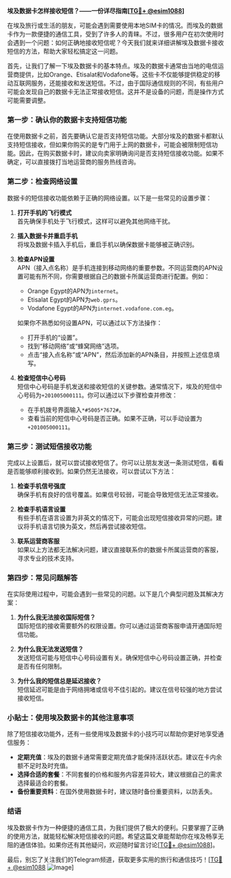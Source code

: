 **埃及数据卡怎样接收短信？——一份详尽指南[[TG💪+ @esim1088](https://t.me/s/esim1088)]**

在埃及旅行或生活的朋友，可能会遇到需要使用本地SIM卡的情况。而埃及的数据卡作为一款便捷的通信工具，受到了许多人的青睐。不过，很多用户在初次使用时会遇到一个问题：如何正确地接收短信呢？今天我们就来详细讲解埃及数据卡接收短信的方法，帮助大家轻松搞定这一问题。

首先，让我们了解一下埃及数据卡的基本特点。埃及的数据卡通常由当地的电信运营商提供，比如Orange、Etisalat和Vodafone等。这些卡不仅能够提供稳定的移动互联网服务，还能接收和发送短信。不过，由于国际通信规则的不同，有些用户可能会发现自己的数据卡无法正常接收短信。这并不是设备的问题，而是操作方式可能需要调整。

### **第一步：确认你的数据卡支持短信功能**
在使用数据卡之前，首先要确认它是否支持短信功能。大部分埃及的数据卡都默认支持短信接收，但如果你购买的是专门用于上网的数据卡，可能会被限制短信功能。因此，在购买数据卡时，建议向卖家明确询问是否支持短信接收功能。如果不确定，可以直接拨打当地运营商的服务热线咨询。

### **第二步：检查网络设置**
数据卡的短信接收功能依赖于正确的网络设置。以下是一些常见的设置步骤：

1. **打开手机的飞行模式**  
   首先确保手机处于飞行模式，这样可以避免其他网络干扰。

2. **插入数据卡并重启手机**  
   将埃及数据卡插入手机后，重启手机以确保数据卡能够被正确识别。

3. **检查APN设置**  
   APN（接入点名称）是手机连接到移动网络的重要参数。不同运营商的APN设置可能有所不同，你需要根据自己的数据卡所属运营商进行配置。例如：
   - Orange Egypt的APN为`internet`。
   - Etisalat Egypt的APN为`web.gprs`。
   - Vodafone Egypt的APN为`internet.vodafone.com.eg`。

   如果你不熟悉如何设置APN，可以通过以下方法操作：
   - 打开手机的“设置”。
   - 找到“移动网络”或“蜂窝网络”选项。
   - 点击“接入点名称”或“APN”，然后添加新的APN条目，并按照上述信息填写。

4. **检查短信中心号码**  
   短信中心号码是手机发送和接收短信的关键参数。通常情况下，埃及的短信中心号码为`+201005000111`。你可以通过以下步骤检查并修改：
   - 在手机拨号界面输入`*#5005*7672#`。
   - 查看当前的短信中心号码是否正确。如果不正确，可以手动设置为`+201005000111`。

### **第三步：测试短信接收功能**
完成以上设置后，就可以尝试接收短信了。你可以让朋友发送一条测试短信，看看是否能够顺利接收到。如果仍然无法接收，可以尝试以下方法：

1. **检查手机信号强度**  
   确保手机有良好的信号覆盖。如果信号较弱，可能会导致短信无法正常接收。

2. **检查手机语言设置**  
   有些手机在语言设置为非英文的情况下，可能会出现短信接收异常的问题。建议将手机语言切换为英文，然后再尝试接收短信。

3. **联系运营商客服**  
   如果以上方法都无法解决问题，建议直接联系你的数据卡所属运营商的客服，寻求专业的技术支持。

### **第四步：常见问题解答**
在实际使用过程中，可能会遇到一些常见的问题。以下是几个典型问题及其解决方案：

1. **为什么我无法接收国际短信？**  
   国际短信的接收需要额外的权限设置。你可以通过运营商客服申请开通国际短信功能。

2. **为什么我无法发送短信？**  
   发送短信可能与短信中心号码设置有关。确保短信中心号码设置正确，并检查是否有任何限制。

3. **为什么我的短信总是延迟接收？**  
   短信延迟可能是由于网络拥堵或信号不佳引起的。建议在信号较强的地方尝试接收短信。

### **小贴士：使用埃及数据卡的其他注意事项**
除了短信接收功能外，还有一些使用埃及数据卡的小技巧可以帮助你更好地享受通信服务：

- **定期充值**：埃及的数据卡通常需要定期充值才能保持活跃状态。建议在卡内余额不足时及时充值。
- **选择合适的套餐**：不同套餐的价格和服务内容差异较大，建议根据自己的需求选择最适合的套餐。
- **备份重要资料**：在国外使用数据卡时，建议随时备份重要资料，以防丢失。

### **结语**
埃及数据卡作为一种便捷的通信工具，为我们提供了极大的便利。只要掌握了正确的使用方法，就能轻松解决短信接收的问题。希望这篇文章能帮助你在埃及畅享无阻的通信体验。如果你还有其他疑问，欢迎随时留言讨论[[TG💪+ @esim1088](https://t.me/s/esim1088)]。

最后，别忘了关注我们的Telegram频道，获取更多实用的旅行和通信技巧！[[TG💪+ @esim1088](https://t.me/s/esim1088) ![Image](https://i.postimg.cc/4NQfJmqS/Snipaste-2025-05-13-00-14-12.png)]